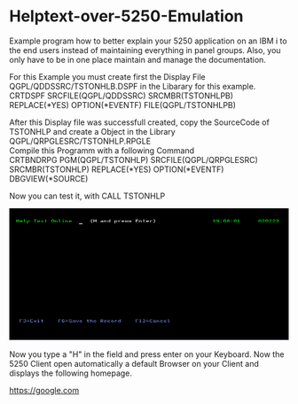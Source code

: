 # Helptext-over-5250-Emulation
Example program how to better explain your 5250 application on an IBM i to the end users instead of 
maintaining everything in panel groups. Also, you only have to be in one place maintain and manage the documentation.

For this Example you must create first the Display File QGPL/QDDSSRC/TSTONHLB.DSPF in the Libarary for this example. 
CRTDSPF SRCFILE(QGPL/QDDSSRC) SRCMBR(TSTONHLPB) REPLACE(*YES) OPTION(*EVENTF)  FILE(QGPL/TSTONHLPB)

After this Display file was successfull created, copy the SourceCode of TSTONHLP and create a Object in the Library QGPL/QRPGLESRC/TSTONHLP.RPGLE  
Compile this Programm with a following Command </br>
CRTBNDRPG PGM(QGPL/TSTONHLP) SRCFILE(QGPL/QRPGLESRC) SRCMBR(TSTONHLP) REPLACE(*YES) OPTION(*EVENTF) DBGVIEW(*SOURCE)

Now you can test it, with CALL TSTONHLP 

![alt text](https://github.com/overLines/Helptext-over-5250-Emulation/blob/main/hlp.png)


Now you type a "H" in the field and press enter on your Keyboard. 
Now the 5250 Client open automatically a default Browser on your Client and displays the following homepage.

https://google.com  
